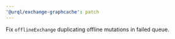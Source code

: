 ```yaml
---
'@urql/exchange-graphcache': patch
---
```


Fix `offlineExchange` duplicating offline mutations in failed queue.
